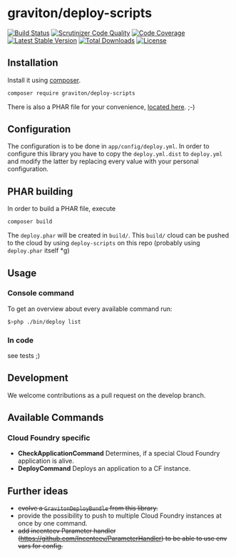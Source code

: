 # graviton/deploy-scripts
[![Build Status](https://travis-ci.org/libgraviton/deploy-scripts.png?branch=develop)](https://travis-ci.org/libgraviton/deploy-scripts) [![Scrutinizer Code Quality](https://scrutinizer-ci.com/g/libgraviton/deploy-scripts/badges/quality-score.png?b=develop)](https://scrutinizer-ci.com/g/libgraviton/deploy-scripts/?branch=develop) [![Code Coverage](https://scrutinizer-ci.com/g/libgraviton/deploy-scripts/badges/coverage.png?b=develop)](https://scrutinizer-ci.com/g/libgraviton/deploy-scripts/?branch=develop) [![Latest Stable Version](https://poser.pugx.org/graviton/deploy-scripts/v/stable.svg)](https://packagist.org/packages/graviton/deploy-scripts) [![Total Downloads](https://poser.pugx.org/graviton/deploy-scripts/downloads.svg)](https://packagist.org/packages/graviton/deploy-scripts) [![License](https://poser.pugx.org/graviton/deploy-scripts/license.svg)](https://packagist.org/packages/graviton/deploy-scripts)

## Installation
Install it using [composer](https://getcomposer.org/).

```bash
composer require graviton/deploy-scripts
```

There is also a PHAR file for your convenience, [located here](https://graviton-deploy-scripts.nova.scapp.io/deploy.phar). ;-)

## Configuration
The configuration is to be done in ``app/config/deploy.yml``.
In order to configure this library you have to copy the ``deploy.yml.dist`` to ``deploy.yml`` and modify the latter 
by replacing every value with your personal configuration. 

## PHAR building
In order to build a PHAR file, execute

```bash
composer build
```

The `deploy.phar` will be created in `build/`. This `build/` cloud can be pushed to the cloud by using `deploy-scripts` on this repo
(probably using `deploy.phar` itself *g)

## Usage
### Console command
To get an overview about every available command run:

```bash
$>php ./bin/deploy list
```

### In code
see tests ;) 

## Development
We welcome contributions as a pull request on the develop branch.

## Available Commands
### Cloud Foundry specific
- **CheckApplicationCommand**
  Determines, if a special Cloud Foundry application is alive.
- **DeployCommand**
  Deploys an application to a CF instance.

## Further ideas
- ~~evolve a ``GravitonDeployBundle`` from this library.~~
- provide the possibility to push to multiple Cloud Foundry instances at once by one command.
- ~~add incenteev Parameter handler (https://github.com/Incenteev/ParameterHandler) to be able to use env vars for config.~~
